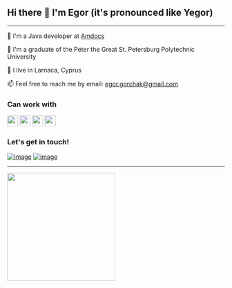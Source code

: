 ## Hi there 👋 I'm Egor (it's pronounced like Yegor)

***

 :briefcase: I'm a Java developer at [Amdocs](https://www.amdocs.com/)
 
 :school: I'm a graduate of the Peter the Great St. Petersburg Polytechnic University

 :city_sunrise: I live in Larnaca, Cyprus

 📫 Feel free to reach me by email: egor.gorchak@gmail.com

 ### Can work with
<div>
 <img height=25 src="https://img.shields.io/badge/OpenJDK-ED8B00?style=for-the-badge&logo=openjdk&logoColor=white" />
 <img height=25 src="https://img.shields.io/badge/Kotlin-0095D5?&style=for-the-badge&logo=kotlin&logoColor=white" />
 <img height=25 src="https://img.shields.io/badge/Couchbase-EA2328?style=for-the-badge&logo=couchbase&logoColor=white" />
 <img height=25 src="https://img.shields.io/badge/Spring-6DB33F?style=for-the-badge&logo=spring&logoColor=white" />
<div>

 ### Let's get in touch!

 [![image](https://img.shields.io/badge/LinkedIn-0077B5?style=for-the-badge&logo=linkedin&logoColor=white)](https://www.linkedin.com/in/egor-laptev-7a957a84/)
 [![image](https://img.shields.io/badge/Twitter-1DA1F2?style=for-the-badge&logo=twitter&logoColor=white)](https://twitter.com/EgorGorchak)

***
 
<p align = 'left'>
 <img height=250 src="https://github-readme-stats.vercel.app/api/top-langs/?username=egorgorchak" />
</p>

<!--
**egorgorchak/egorgorchak** is a ✨ _special_ ✨ repository because its `README.md` (this file) appears on your GitHub profile.

Here are some ideas to get you started:

- 🔭 I’m currently working on ...
- 🌱 I’m currently learning ...
- 👯 I’m looking to collaborate on ...
- 🤔 I’m looking for help with ...
- 💬 Ask me about ...
- 📫 How to reach me: ...
- 😄 Pronouns: ...
- ⚡ Fun fact: ...
-->
